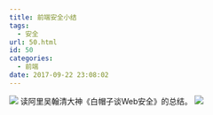 ```yaml
---
title: 前端安全小结
tags:
  - 安全
url: 50.html
id: 50
categories:
  - 前端
date: 2017-09-22 23:08:02
---
```


![](http://7xqgks.com1.z0.glb.clouddn.com/head-0035.jpg) 读阿里吴翰清大神《白帽子谈Web安全》的总结。 ![](http://7xqgks.com1.z0.glb.clouddn.com/%E5%89%8D%E7%AB%AF%E5%AE%89%E5%85%A8.png)